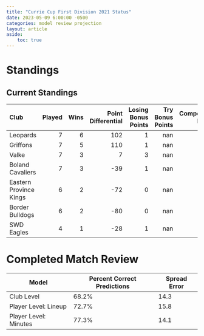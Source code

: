 ```yaml
---  
title: "Currie Cup First Division 2021 Status"  
date: 2023-05-09 6:00:00 -0500  
categories: model review projection  
layout: article  
aside:  
    toc: true  
---
```

# Standings

## Current Standings


| Club                   |   Played |   Wins |   Point Differential |   Losing Bonus Points |   Try Bonus Points |   Competition Points |
|:-----------------------|---------:|-------:|---------------------:|----------------------:|-------------------:|---------------------:|
| Leopards               |        7 |      6 |                  102 |                     1 |                nan |                   25 |
| Griffons               |        7 |      5 |                  110 |                     1 |                nan |                   21 |
| Valke                  |        7 |      3 |                    7 |                     3 |                nan |                   15 |
| Boland Cavaliers       |        7 |      3 |                  -39 |                     1 |                nan |                   13 |
| Eastern Province Kings |        6 |      2 |                  -72 |                     0 |                nan |                    8 |
| Border Bulldogs        |        6 |      2 |                  -80 |                     0 |                nan |                    8 |
| SWD Eagles             |        4 |      1 |                  -28 |                     1 |                nan |                    5 |



# Completed Match Review


| Model | Percent Correct Predictions | Spread Error |
| ------ | ------ | ------ |
| Club Level | 68.2% | 14.3 |
| Player Level: Lineup | 72.7% | 15.8 |
| Player Level: Minutes | 77.3% | 14.1 |

